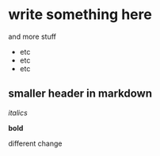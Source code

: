 # write something here

and more stuff
- etc
- etc
- etc

## smaller header in markdown

*italics*

**bold**

different change
